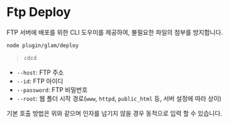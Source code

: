 # Ftp Deploy

FTP 서버에 배포를 위한 CLI 도우미를 제공하여, 불필요한 파일의 첨부를 방지합니다.

```bash
node plugin/glam/deploy
```
> ```bash
> cdcd
> ```

* `--host`: FTP 주소
* `--id`: FTP 아이디
* `--password`: FTP 비밀번호
* `--root`: 웹 폴더 시작 경로(`www`, `httpd`, `public_html` 등, 서버 설정에 따라 상이)

기본 호출 방법은 위와 같으며 인자를 넘기지 않을 경우 동적으로 입력 할 수 있습니다.
